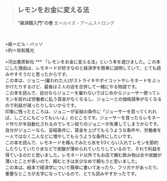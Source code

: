 
>## **レモンをお金に変える法**
>**"経済額入門"の巻**
>文＝ルイズ・アームストロング
<br>
<br>
>絵＝ビル・バッソ
<br>
>約＝佐和隆光
<br>
<br>
>河出書房新社
***
「レモンをお金に変える法」という本を選びました。この本にした理由は、レモネードが好きなのと経済学を簡単に説明していて、とても読みやすそうだと思ったからです。<br>
この本は、ジョニー(雇われた人)がストライキやボイコットやレモネードをぶっかけたりするけど、最後は２人の店を合併して一緒にやる物語です。<br>
この本を読んで、自分ならジョニーを雇わないではじめからジューサー使ってレモンを絞れば労働者に払う賃金がなくなるし、ジョニーとの価格競争がなくなるので利益が減ったりしないからです。<br>
印象に残ったところは、ジョニーが妥結の条件に「ジューサーを買ってくれれば、しごとにもどってもいいよ」のところです。ジューサーを買ったらレモネード作りが半自動化されるのでレモン絞りのジョニーが失業してしまうからです。自分がジョニーなら、妥結条件に、賃金を上げてもらうような条件や、労働者を一人ではなく二人などに増やしてもらうような条件にしたいです。<br>
この本を読んで、レモネードを頼んでみたら氷を1/3くらい入れてレモンを節約したりしていたり水などで炭酸が薄められていたりしているので、それで利益を得ているのだと思いました。レモネード以外でもお店で頼む飲み物は氷や炭酸が薄いとことが多いので、頼むときは氷少なめで頼もうと思いました。<br>
この本は、絵本で経済学について簡単に書いてあったり、フリガナがあったり、重要なところが太字になっているので、とても読みやすかったです。